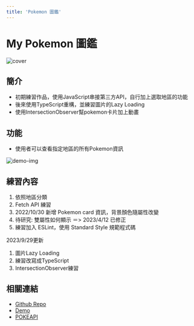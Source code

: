 ```yaml
---
title: 'Pokemon 圖鑑'
---
```

# My Pokemon 圖鑑

![cover](/images/projects/pokedex/project5-2.jpg)

## 簡介
- 初期練習作品，使用JavaScript串接第三方API，自行加上選取地區的功能
- 後來使用TypeScript重構，並練習圖片的Lazy Loading
- 使用IntersectionObserver幫pokemon卡片加上動畫


## 功能
- 使用者可以查看指定地區的所有Pokemon資訊

![demo-img](/images/projects/pokedex/project5-1.jpg)

## 練習內容
1. 依照地區分類
2. Fetch API 練習
3. 2022/10/30 新增 Pokemon card 資訊，背景顏色隨屬性改變
4. 待研究: 雙屬性如何顯示 ＝> 2023/4/12 已修正
5. 練習加入 ESLint，使用 Standard Style 規範程式碼

2023/9/29更新
1. 圖片Lazy Loading
2. 練習改寫成TypeScript
3. IntersectionObserver練習

## 相關連結
- [Github Repo](https://github.com/WOOWOOYONG/Practice6-Pokedex)
- [Demo](https://woowooyong.github.io/Practice6-Pokedex/)
- [POKEAPI](https://pokeapi.co/)